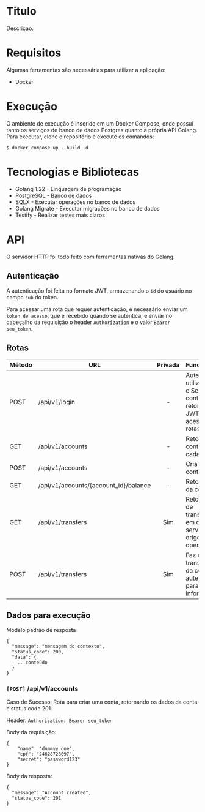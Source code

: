 # Titulo

Descriçao.

# Requisitos

Algumas ferramentas são necessárias para utilizar a aplicação:

- Docker

# Execução

O ambiente de execução é inserido em um Docker Compose, onde possui tanto os serviços de banco de dados Postgres quanto a própria API Golang. Para executar, clone o repositório e execute os comandos:

```
$ docker compose up --build -d
```

# Tecnologias e Bibliotecas

- Golang 1.22 - Linguagem de programação
- PostgreSQL - Banco de dados
- SQLX - Executar operações no banco de dados
- Golang Migrate - Executar migrações no banco de dados
- Testify - Realizar testes mais claros

# API

O servidor HTTP foi todo feito com ferramentas nativas do Golang.

## Autenticação

A autenticação foi feita no formato JWT, armazenando o `id` do usuário no campo `sub` do token.

Para acessar uma rota que requer autenticação, é necessário enviar um `token de acesso`, que é recebido quando se autentica, e enviar no cabeçalho da requisição o header `Authorization` e o valor `Bearer seu_token`.

## Rotas

| Método | URL                                   | Privada | Funcionalidade                                                                            |
| :----- | ------------------------------------- | :-----: | ----------------------------------------------------------------------------------------- |
| POST   | /api/v1/login                         |    -    | Autentica utilizando CPF e Secret da conta, retornando JWT para acesso de rotas privadas. |
| GET    | /api/v1/accounts                      |    -    | Retorna todas contas cadastradas.                                                         |
| POST   | /api/v1/accounts                      |    -    | Cria uma nova conta.                                                                      |
| GET    | /api/v1/accounts/{account_id}/balance |    -    | Retorna o saldo da conta.                                                                 |
| GET    | /api/v1/transfers                     |   Sim   | Retorna a lista de transferências em que a conta serviu como origem da operação.          |
| POST   | /api/v1/transfers                     |   Sim   | Faz uma transferência da conta autenticada para uma conta informada.                      |

## Dados para execução

Modelo padrão de resposta

```
{
  "message": "mensagem do contexto",
  "status_code": 200,
  "data": {
    ...conteúdo
  }
}
```

### `[POST]` /api/v1/accounts

Caso de Sucesso: Rota para criar uma conta, retornando os dados da conta e status code 201.

Header: `Authorization: Bearer seu_token`

Body da requisição:

```
{
    "name": "dummyy doe",
	"cpf": "24628728097",
	"secret": "password123"
}
```

Body da resposta:

```
{
  "message": "Account created",
  "status_code": 201
}
```
